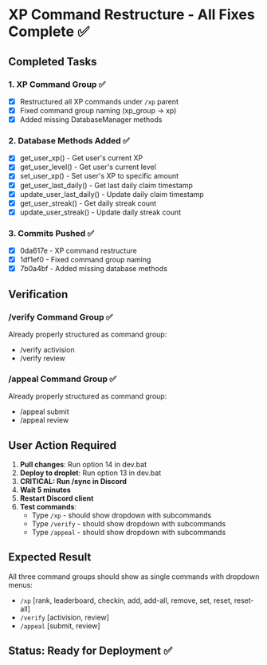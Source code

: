 # XP Command Restructure - All Fixes Complete ✅

## Completed Tasks

### 1. XP Command Group ✅
- [x] Restructured all XP commands under `/xp` parent
- [x] Fixed command group naming (xp_group → xp)
- [x] Added missing DatabaseManager methods

### 2. Database Methods Added ✅
- [x] get_user_xp() - Get user's current XP
- [x] get_user_level() - Get user's current level
- [x] set_user_xp() - Set user's XP to specific amount
- [x] get_user_last_daily() - Get last daily claim timestamp
- [x] update_user_last_daily() - Update daily claim timestamp
- [x] get_user_streak() - Get daily streak count
- [x] update_user_streak() - Update daily streak count

### 3. Commits Pushed ✅
- [x] 0da617e - XP command restructure
- [x] 1df1ef0 - Fixed command group naming
- [x] 7b0a4bf - Added missing database methods

## Verification

### /verify Command Group ✅
Already properly structured as command group:
- /verify activision
- /verify review

### /appeal Command Group ✅
Already properly structured as command group:
- /appeal submit
- /appeal review

## User Action Required

1. **Pull changes**: Run option 14 in dev.bat
2. **Deploy to droplet**: Run option 13 in dev.bat
3. **CRITICAL: Run /sync in Discord**
4. **Wait 5 minutes**
5. **Restart Discord client**
6. **Test commands**:
   - Type `/xp` - should show dropdown with subcommands
   - Type `/verify` - should show dropdown with subcommands
   - Type `/appeal` - should show dropdown with subcommands

## Expected Result

All three command groups should show as single commands with dropdown menus:
- `/xp` [rank, leaderboard, checkin, add, add-all, remove, set, reset, reset-all]
- `/verify` [activision, review]
- `/appeal` [submit, review]

## Status: Ready for Deployment ✅